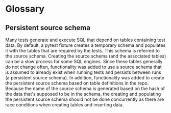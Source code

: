 # Glossary

## Persistent source schema
Many tests generate and execute SQL that depend on tables containing test data. By default, a
pytest fixture creates a temporary schema and populates it with the tables that are required by
the tests. This schema is referred to the source schema. Creating the source schema (and
the associated tables) can be a slow process for some SQL engines. Since these tables generally
do not change often, functionality was added to use a source schema that is assumed to already
exist when running tests and persists between runs (a persistent source schema). In addition,
functionality was added to create the persistent source schema based on table definitions in the
repo. Because the name of the source schema is generated based on the hash of the data that's
supposed to be in the schema, the creating and populating the persistent source schema should
not be done concurrently as there are race conditions when creating tables and inserting data.
